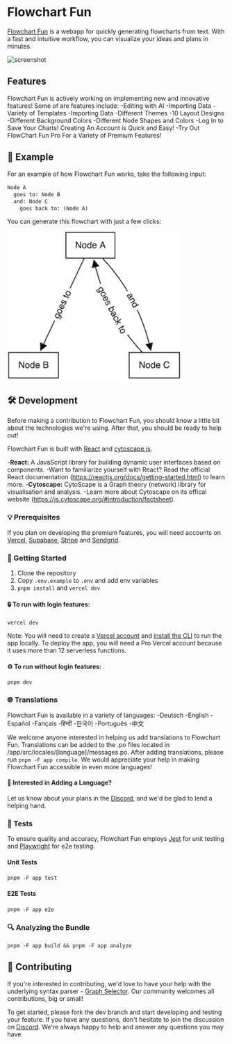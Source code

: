 # Flowchart Fun

[Flowchart Fun](https://flowchart.fun/) is a webapp for quickly generating flowcharts from text. With a fast and intuitive workflow, you can visualize your ideas and plans in minutes.

<img src="https://github.com/tone-row/flowchart-fun/blob/main/app.png?raw=true" alt="screenshot" width="600" />

## Features 

Flowchart Fun is actively working on implementing new and innovative features! Some of are features include:
  -Editing with AI
  -Importing Data
  -Variety of Templates
  -Importing Data
  -Different Themes 
  -10 Layout Designs
  -Different Background Colors
  -Different Node Shapes and Colors
  -Log In to Save Your Charts! Creating An Account is Quick and Easy! 
  -Try Out FlowChart Fun Pro For a Variety of Premium Features! 
  
## 📝 Example

For an example of how Flowchart Fun works, take the following input:

```
Node A
  goes to: Node B
  and: Node C
    goes back to: (Node A)
```

You can generate this flowchart with just a few clicks:

<img src="./example1.png" alt="example flowchart" width="400" />

## 🛠️ Development

Before making a contribution to Flowchart Fun, you should know a little bit about the technologies we're using.
After that, you should be ready to help out! 

Flowchart Fun is built with [React](https://reactjs.org/) and [cytoscape.js](https://github.com/cytoscape/cytoscape.js).

-**React:** A JavaScript library for building dynamic user interfaces based on components.
  -Want to familiarize yourself with React? Read the official React documentation (https://reactjs.org/docs/getting-started.html)
   to learn more. 
-**Cytoscape:** CytoScape is a Graph theory (network) library for visualisation and analysis. 
  -Learn more about Cytoscape on its offical website (https://js.cytoscape.org/#introduction/factsheet). 

### 💡 Prerequisites

If you plan on developing the premium features, you will need accounts on [Vercel](https://vercel.com/docs/concepts/functions/introduction), [Supabase](https://supabase.io/), [Stripe](https://stripe.com/) and [Sendgrid](https://sendgrid.com/).

### 🚀 Getting Started

1. Clone the repository
1. Copy `.env.example` to `.env` and add env variables
1. `pnpm install` and `vercel dev`

#### 🔒 To run with login features:

`vercel dev`

Note: You will need to create a [Vercel account](https://vercel.com/signup) and [install the CLI](https://vercel.com/download) to run the app locally. To deploy the app, you will need a Pro Vercel account because it uses more than 12 serverless functions.

#### ⚙️ To run without login features:

`pnpm dev`

### 🌐 Translations

Flowchart Fun is available in a variety of languages: 
-Deutsch
-English
-Español
-Fançais
-हिन्दी
-한국어
-Português
-中文

We welcome anyone interested in helping us add translations to Flowchart Fun. Translations can be added to the .po files located in /app/src/locales/[language]/messages.po. After adding translations, please run `pnpm -F app compile`. We would appreciate your help in making Flowchart Fun accessible in even more languages!

#### 💬 Interested in Adding a Language?

Let us know about your plans in the [Discord](https://discord.com/invite/wPASTQHQBf), and we'd be glad to lend a helping hand.

### 🧪 Tests

To ensure quality and accuracy, Flowchart Fun employs [Jest](https://jestjs.io/) for unit testing and [Playwright](https://github.com/microsoft/playwright) for e2e testing.

#### Unit Tests

`pnpm -F app test`

#### E2E Tests

`pnpm -F app e2e`

### 🔍 Analyzing the Bundle

`pnpm -F app build && pnpm -F app analyze`

## 🤝 Contributing

If you're interested in contributing, we'd love to have your help with the underlying syntax parser - [Graph Selector](https://github.com/tone-row/graph-selector). Our community welcomes all contributions, big or small!

To get started, please fork the dev branch and start developing and testing your feature. If you have any questions, don't hesitate to join the discussion on [Discord](https://discord.com/invite/wPASTQHQBf). We're always happy to help and answer any questions you may have.
